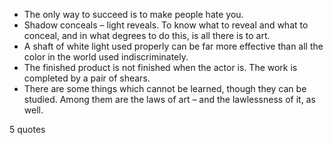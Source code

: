  - The only way to succeed is to make people hate you.
 - Shadow conceals – light reveals. To know what to reveal and what to conceal, and in what degrees to do this, is all there is to art.
 - A shaft of white light used properly can be far more effective than all the color in the world used indiscriminately.
 - The finished product is not finished when the actor is. The work is completed by a pair of shears.
 - There are some things which cannot be learned, though they can be studied. Among them are the laws of art – and the lawlessness of it, as well.

5 quotes